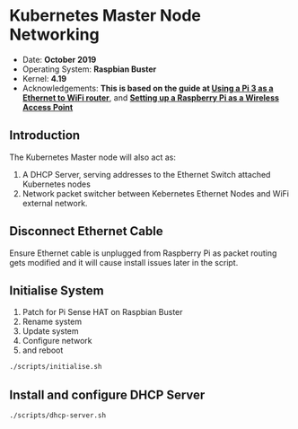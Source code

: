 # Kubernetes Master Node Networking

* Date: **October 2019**
* Operating System: **Raspbian Buster**
* Kernel: **4.19**
* Acknowledgements: **This is based on the guide at [Using a Pi 3 as a Ethernet to WiFi router](https://medium.com/linagora-engineering/using-a-pi-3-as-a-ethernet-to-wifi-router-2418f0044819)**, and **[Setting up a Raspberry Pi as a Wireless Access Point](https://www.raspberrypi.org/documentation/configuration/wireless/access-point.md)**

## Introduction

The Kubernetes Master node will also act as:

1. A DHCP Server, serving addresses to the Ethernet Switch attached Kubernetes nodes
2. Network packet switcher between Kebernetes Ethernet Nodes and WiFi external network.

<!-- Add diagram -->

## Disconnect Ethernet Cable

Ensure Ethernet cable is unplugged from Raspberry Pi as packet routing gets modified and it will cause install issues later in the script.

## Initialise System

1. Patch for Pi Sense HAT on Raspbian Buster
2. Rename system
3. Update system
4. Configure network
5. and reboot

```bash
./scripts/initialise.sh
```

## Install and configure DHCP Server

```bash
./scripts/dhcp-server.sh
```
